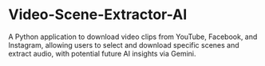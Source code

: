 # Video-Scene-Extractor-AI
A Python application to download video clips from YouTube, Facebook, and Instagram, allowing users to select and download specific scenes and extract audio, with potential future AI insights via Gemini.
